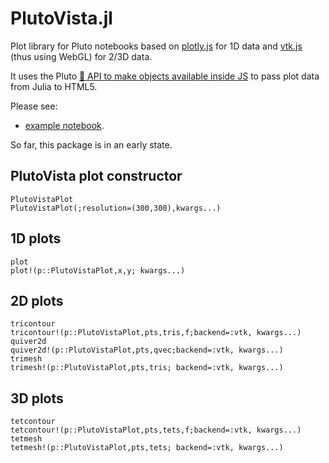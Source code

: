 PlutoVista.jl
=============


Plot library for Pluto notebooks based on [plotly.js](https://plotly.com/javascript/) for 1D data
and [vtk.js](https://kitware.github.io/vtk-js/index.html) (thus using WebGL)  for 2/3D data.

It uses the Pluto [💁 API to make objects available inside JS](https://github.com/fonsp/Pluto.jl/pull/1124)
to pass plot data from Julia to HTML5.



Please see:

- [example notebook](plutovista.html).


So far, this package is in an early state.

## PlutoVista plot constructor
```@docs
PlutoVistaPlot
PlutoVistaPlot(;resolution=(300,300),kwargs...)
```

## 1D plots
```@docs
plot
plot!(p::PlutoVistaPlot,x,y; kwargs...)
```

## 2D plots

```@docs
tricontour
tricontour!(p::PlutoVistaPlot,pts,tris,f;backend=:vtk, kwargs...)
quiver2d
quiver2d!(p::PlutoVistaPlot,pts,qvec;backend=:vtk, kwargs...)
trimesh
trimesh!(p::PlutoVistaPlot,pts,tris; backend=:vtk, kwargs...)
```


## 3D plots

```@docs
tetcontour
tetcontour!(p::PlutoVistaPlot,pts,tets,f;backend=:vtk, kwargs...)
tetmesh
tetmesh!(p::PlutoVistaPlot,pts,tets; backend=:vtk, kwargs...)
```
